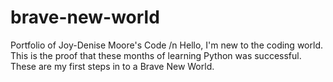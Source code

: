 # brave-new-world
Portfolio of Joy-Denise Moore's Code
/n Hello, I'm new to the coding world. This is the proof that these months of learning Python was successful. These are my first steps in to a Brave New World.
